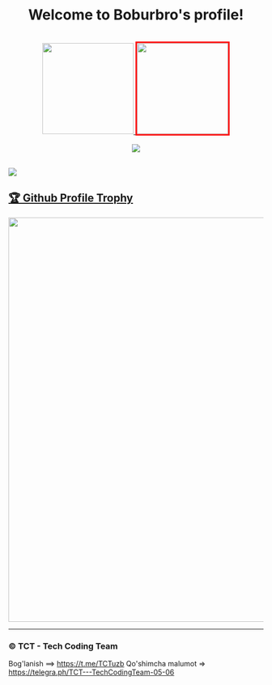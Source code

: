 <h1 align="center">
  Welcome to Boburbro's profile!
  
</h1>
<br>




<div align="center">
  <a href="https://github.com/Boburbro">
  <img height="180em" src="![Anurag's GitHub stats](https://github-readme-stats.vercel.app/api?username=Boburbro&show_icons=true&theme=transparent)"/>
  <img height="180em" style="border:3px solid red;"src="![Anurag's GitHub stats](https://github-readme-stats.vercel.app/api?username=Boburbro&show_icons=true&theme=radical)"/>
</div>

<br>
  

  
<div align="center">
  <img src="https://github-readme-streak-stats.herokuapp.com/?user=Boburbro&theme=tokyonight_duo&hide_border=true" />
</div>

<br>

  <a href="https://github.com/Boburbro"><img src="https://github-profile-summary-cards.vercel.app/api/cards/profile-details?username=Boburbro&theme=github_dark"></a>

 <a href="https://github.com/ryo-ma/github-profile-trophy"><h2>🏆 Github Profile Trophy</h2></a>
<a href="https://github.com/ryo-ma/github-profile-trophy">
  <img width=800 src="https://github-profile-trophy.vercel.app/?username=nurbekdev&column=8&theme=gruvbox&no-frame=true"/>
</a>
  


  

  
  



---

### © TCT - Tech Coding Team 

Bog'lanish ==> https://t.me/TCTuzb
Qo'shimcha malumot => https://telegra.ph/TCT---TechCodingTeam-05-06
